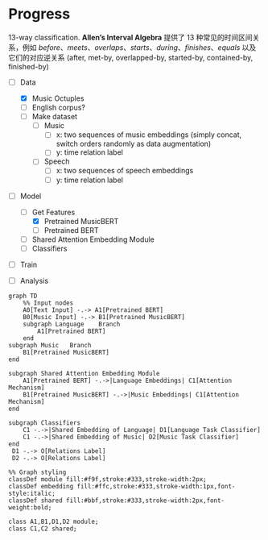 # Progress

13-way classification. **Allen’s Interval Algebra** 提供了 13 种常见的时间区间关系，例如 *before*、*meets*、*overlaps*、*starts*、*during*、*finishes*、*equals* 以及它们的对应逆关系 (after, met-by, overlapped-by, started-by, contained-by, finished-by)

- [ ] Data
  - [x] Music Octuples
  - [ ] English corpus?
  - [ ] Make dataset
    - [ ] Music
      - [ ] x: two sequences of music embeddings (simply concat, switch orders randomly as data augmentation)
      - [ ] y: time relation label
    - [ ] Speech
      - [ ] x: two sequences of speech embeddings
      - [ ] y: time relation label
- [ ] Model
  - [ ] Get Features
    - [x] Pretrained MusicBERT
    - [ ] Pretrained BERT
  - [ ] Shared Attention Embedding Module
  - [ ] Classifiers
- [ ] Train
- [ ] Analysis



```mermaid
graph TD
	%% Input nodes
    A0[Text Input] -.-> A1[Pretrained BERT]
    B0[Music Input] -.-> B1[Pretrained MusicBERT]
    subgraph Language    Branch
    	A1[Pretrained BERT]
    end
subgraph Music   Branch
	B1[Pretrained MusicBERT]
end

subgraph Shared Attention Embedding Module
    A1[Pretrained BERT] -.->|Language Embeddings| C1[Attention Mechanism]
    B1[Pretrained MusicBERT] -.->|Music Embeddings| C1[Attention Mechanism]
end

subgraph Classifiers
    C1 -.->|Shared Embedding of Language| D1[Language Task Classifier]
    C1 -.->|Shared Embedding of Music| D2[Music Task Classifier]
end
 D1 -.-> O[Relations Label]
 D2 -.-> O[Relations Label]

%% Graph styling
classDef module fill:#f9f,stroke:#333,stroke-width:2px;
classDef embedding fill:#ffc,stroke:#333,stroke-width:1px,font-style:italic;
classDef shared fill:#bbf,stroke:#333,stroke-width:2px,font-weight:bold;

class A1,B1,D1,D2 module;
class C1,C2 shared;
```

